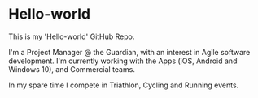 # Hello-world
This is my 'Hello-world' GitHub Repo.

I'm a Project Manager @ the Guardian, with an interest in Agile software development.  I'm currently working with the Apps (iOS, Android and Windows 10), and Commercial teams.

In my spare time I compete in Triathlon, Cycling and Running events. 
